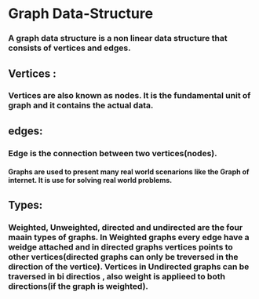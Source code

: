 # Graph Data-Structure
### A graph data structure is a non linear data structure that consists of vertices and edges.
## Vertices :
### Vertices are also known as nodes. It is the fundamental unit of graph and it contains the actual data.
## edges:
### Edge is the connection between two vertices(nodes).

#### Graphs are used to present many real world scenarions like the Graph of internet. It is use for solving real world problems.

## Types: 
### Weighted, Unweighted, directed and undirected are the four maain types of graphs. In Weighted graphs every edge have a weidge attached and in directed graphs vertices points to other vertices(directed graphs can only be treversed in the direction of the vertice). Vertices in Undirected graphs can be traversed in bi directios , also weight is applieed to both directions(if the graph is weighted).

